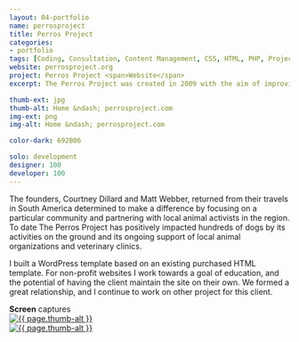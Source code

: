 ```yaml
---
layout: 04-portfolio
name: perrosproject
title: Perros Project
categories:
- portfolio
tags: [Coding, Consultation, Content Management, CSS, HTML, PHP, Project Management, Wordpress]
website: perrosproject.org
project: Perros Project <span>Website</span>
excerpt: The Perros Project was created in 2009 with the aim of improving the lives of the many dogs living on the street of Huanchaco, Peru.

thumb-ext: jpg
thumb-alt: Home &ndash; perrosproject.com
img-ext: png
img-alt: Home &ndash; perrosproject.com

color-dark: 692B06

solo: development
designer: 100
developer: 100
---
```

The founders, Courtney Dillard and Matt Webber, returned from their travels in South America determined to make a difference by focusing on a particular community and partnering with local animal activists in the region. To date The Perros Project has positively impacted hundreds of dogs by its activities on the ground and its ongoing support of local animal organizations and veterinary clinics.

I built a WordPress template based on an existing purchased HTML template. For non-profit websites I work towards a goal of education, and the potential of having the client maintain the site on their own. We formed a great relationship, and I continue to work on other project for this client.

<section class="cf">
  <span class="title--section"><b>Screen</b> captures</span>
  <div class="grid grid--guttersLarge grid-wrap thumb-grid">
    <div class="thumb grid-cell show-me animated">
      <a href="#" class="fluidbox">
        <img src="/images/portfolio/{{ page.name }}/{{ page.name }}-01.{{ page.img-ext }}" alt="{{ page.thumb-alt }}" class="img-responsive">
      </a>
    </div>
    <div class="thumb grid-cell show-me animated">
      <a href="#" class="fluidbox">
        <img src="/images/portfolio/{{ page.name }}/{{ page.name }}-02.{{ page.img-ext }}" alt="{{ page.thumb-alt }}" class="img-responsive">
      </a>
    </div>
  </div>
</section>
